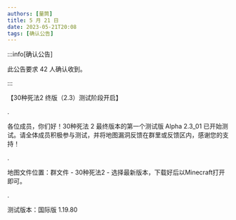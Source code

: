 ```yaml
---
authors: [量筒]
title: 5 月 21 日
date: 2023-05-21T20:08
tags: [确认公告]
---
```


:::info[确认公告]

此公告要求 42 人确认收到。

:::

【30种死法2 终版（2.3）测试阶段开启】

.

各位成员，你们好！30种死法 2 最终版本的第一个测试版 Alpha 2.3_01 已开始测试。请全体成员积极参与测试，并将地图漏洞反馈在群里或反馈区内，感谢您的支持！

.

地图文件位置：群文件 - 30种死法2 - 选择最新版本，下载好后以Minecraft打开即可。

.

测试版本：国际版 1.19.80
